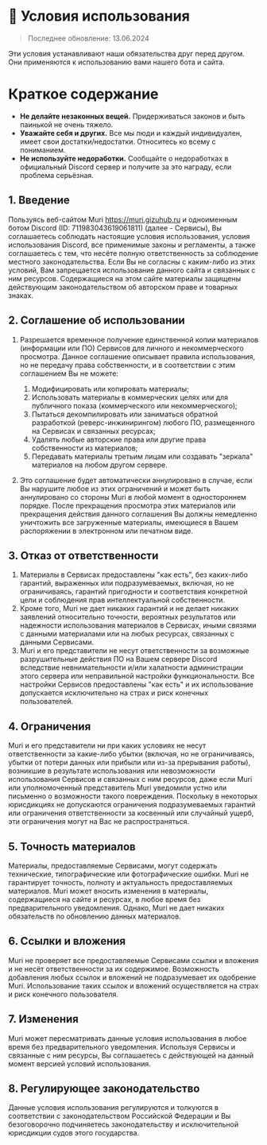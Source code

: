 # 🤲 Условия использования
> Последнее обновление: 13.06.2024


Эти условия устанавливают наши обязательства друг перед другом. Они применяются к использованию вами нашего бота и сайта.

# Краткое содержание

* **Не делайте незаконных вещей.** Придерживаться законов и быть паинькой не очень тяжело.
* **Уважайте себя и других.** Все мы люди и каждый индивидуален, имеет свои достатки/недостатки. Относитесь ко всему с пониманием.
* **Не используйте недоработки.** Сообщайте о недоработках в официальный Discord сервер и получите за это награду, если проблема серьёзная.

## 1. Введение
Пользуясь веб-сайтом Muri https://muri.gizuhub.ru и одноименным ботом Discord (ID: 711983043619061811) (далее - Сервисы), Вы соглашаетесь соблюдать настоящие условия использования, условия использования Discord, все применимые законы и регламенты, а также соглашаетесь с тем, что несёте полную ответственность за соблюдение местного законодательства. Если Вы не согласны с каким-либо из этих условий, Вам запрещается использование данного сайта и связанных с ним ресурсов. Содержащиеся на этом сайте материалы защищены действующим законодательством об авторском праве и товарных знаках.

## 2. Соглашение об использовании
1. Разрешается временное получение единственной копии материалов (информации или ПО) Сервисов для личного и некоммерческого просмотра. Данное соглашение описывает правила использования, но не передачу права собственности, и в соответствии с этим соглашением Вы не можете:

    1. Модифицировать или копировать материалы;
    2. Использовать материалы в коммерческих целях или для публичного показа (коммерческого или некоммерческого);
    3. Пытаться декомпилировать или заниматься обратной разработкой (реверс-инжинирингом) любого ПО, размещенного на Сервисах и связанных ресурсах;
    4. Удалять любые авторские права или другие права собственности из материалов;
    5. Передавать материалы третьим лицам или создавать "зеркала" материалов на любом другом сервере.

2. Это соглашение будет автоматически аннулировано в случае, если Вы нарушите любое из этих ограничений и может быть аннулировано со стороны Muri в любой момент в одностороннем порядке. После прекращения просмотра этих материалов или прекращения действия данного соглашения Вы должны немедленно уничтожить все загруженные материалы, имеющиеся в Вашем распоряжении в электронном или печатном виде.

## 3. Отказ от ответственности
1. Материалы в Сервисах предоставлены "как есть", без каких-либо гарантий, выраженных или подразумеваемых, включая, но не ограничиваясь, гарантий пригодности и соответствия конкретной цели и соблюдения прав интеллектуальной собственности.
2. Кроме того, Muri не дает никаких гарантий и не делает никаких заявлений относительно точности, вероятных результатов или надежности использования материалов в Сервисах, иными связями с данными материалами или на любых ресурсах, связанных с данными Сервисами.
3. Muri и его представители не несут ответственности за возможные разрушительные действия ПО на Вашем сервере Discord вследствие невнимательности и/или халатности администрации этого сервера или неправильной настройки функциональности. Все настройки Сервисов предоставлены "как есть" и их использование допускается исключительно на страх и риск конечных пользователей.

## 4. Ограничения
Muri и его представители ни при каких условиях не несут ответственности за какие-либо убытки (включая, но не ограничиваясь, убытки от потери данных или прибыли или из-за прерывания работы), возникшие в результате использования или невозможности использования Сервисов и связанных с ним ресурсов, даже если Muri или уполномоченный представитель Muri уведомили устно или письменно о возможности такого повреждения. Поскольку в некоторых юрисдикциях не допускаются ограничения подразумеваемых гарантий или ограничения ответственности за косвенный или случайный ущерб, эти ограничения могут на Вас не распространяться.

## 5. Точность материалов
Материалы, предоставляемые Сервисами, могут содержать технические, типографические или фотографические ошибки. Muri не гарантирует точность, полноту и актуальность предоставляемых материалов. Muri может вносить изменения в материалы, содержащиеся на сайте и ресурсах, в любое время без предварительного уведомления. Однако, Muri не дает никаких обязательств по обновлению данных материалов.

## 6. Ссылки и вложения
Muri не проверяет все предоставляемые Сервисами ссылки и вложения и не несёт ответственности за их содержимое. Возможность добавления любых ссылок и вложений не подразумевает их одобрение Muri. Использование таких ссылок и вложений осуществляется на страх и риск конечного пользователя.

## 7. Изменения
Muri может пересматривать данные условия использования в любое время без предварительного уведомления. Используя Сервисы и связанные с ним ресурсы, Вы соглашаетесь с действующей на данный момент версией условий использования.

## 8. Регулирующее законодательство
Данные условия использования регулируются и толкуются в соответствии с законодательством Российской Федерации и Вы безоговорочно подчиняетесь законодательству и исключительной юрисдикции судов этого государства.
